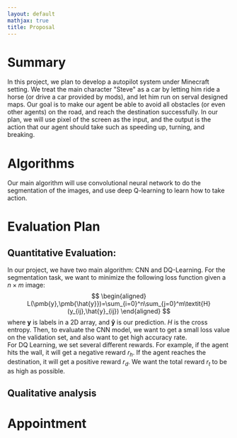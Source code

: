 ```yaml
---
layout: default
mathjax: true
title: Proposal
---
```

# Summary
In this project, we plan to develop a autopilot system under Minecraft setting. We treat the main character "Steve" as a car by letting him ride a horse (or drive a car provided by mods), and let him run on serval designed maps. Our goal is to make our agent be able to avoid all obstacles (or even other agents) on the road, and reach the destination successfully. In our plan, we will use pixel of the screen as the input, and the output is the action that our agent should take such as speeding up, turning, and breaking.
# Algorithms
Our main algorithm will use convolutional neural network to do the segmentation of the images, and use deep Q-learning to learn how to take action.
# Evaluation Plan
## Quantitative Evaluation:
In our project, we have two main algorithm: CNN and DQ-Learning. For the segmentation task, we want to minimize the following loss function given a $n\times m$ image:<br>
$$
\begin{aligned}
L(\pmb{y},\pmb{\hat{y}})=\sum_{i=0}^n\sum_{j=0}^m\textit{H}(y_{ij},\hat{y}_{ij})
\end{aligned}
$$
where $\pmb{y}$ is labels in a 2D array, and $\pmb{\hat{y}}$ is our prediction. $\textit{H}$ is the cross entropy. Then, to evaluate the CNN model, we want to get a small loss value on the validation set, and also want to get high accuracy rate.<br>
For DQ Learning, we set several different rewards. For example, if the agent hits the wall, it will get a negative reward $r_h$. If the agent reaches the destination, it will get a positive reward $r_d$. We want the total reward $r_t$ to be as high as possible.
## Qualitative analysis



# Appointment
